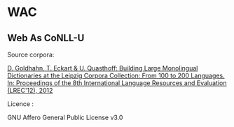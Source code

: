 # WAC
## Web As CoNLL-U

Source corpora: 

[D. Goldhahn, T. Eckart & U. Quasthoff: Building Large Monolingual Dictionaries at the Leipzig Corpora Collection: From 100 to 200 Languages.
In: Proceedings of the 8th International Language Resources and Evaluation (LREC'12), 2012](https://wortschatz.uni-leipzig.de/en/download/French)

Licence :

GNU Affero General Public License v3.0
